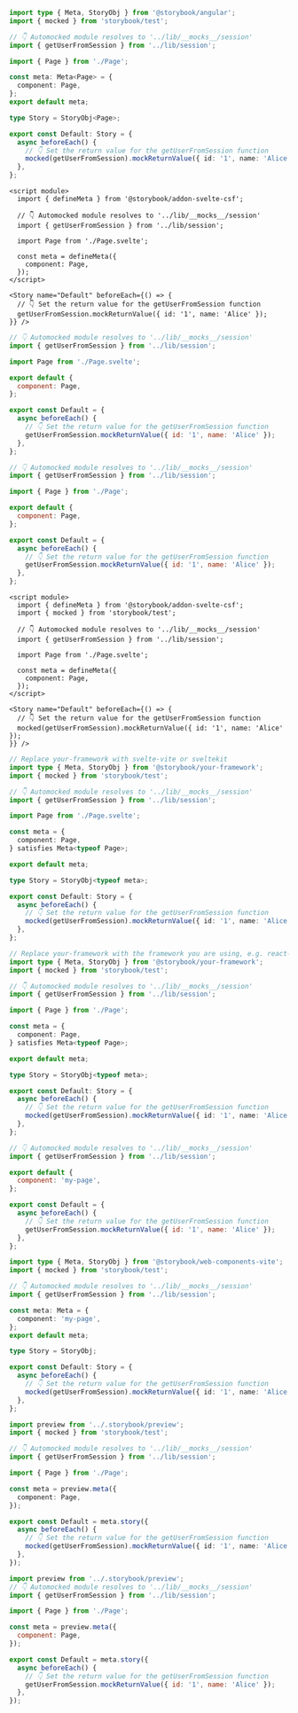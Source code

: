 ```ts filename="Page.stories.ts" renderer="angular" language="ts"
import type { Meta, StoryObj } from '@storybook/angular';
import { mocked } from 'storybook/test';

// 👇 Automocked module resolves to '../lib/__mocks__/session'
import { getUserFromSession } from '../lib/session';

import { Page } from './Page';

const meta: Meta<Page> = {
  component: Page,
};
export default meta;

type Story = StoryObj<Page>;

export const Default: Story = {
  async beforeEach() {
    // 👇 Set the return value for the getUserFromSession function
    mocked(getUserFromSession).mockReturnValue({ id: '1', name: 'Alice' });
  },
};
```

```svelte filename="Page.stories.svelte" renderer="svelte" language="js" tabTitle="Svelte CSF"
<script module>
  import { defineMeta } from '@storybook/addon-svelte-csf';

  // 👇 Automocked module resolves to '../lib/__mocks__/session'
  import { getUserFromSession } from '../lib/session';

  import Page from './Page.svelte';

  const meta = defineMeta({
    component: Page,
  });
</script>

<Story name="Default" beforeEach={() => {
  // 👇 Set the return value for the getUserFromSession function
  getUserFromSession.mockReturnValue({ id: '1', name: 'Alice' });
}} />
```

```js filename="Page.stories.js" renderer="svelte" language="js" tabTitle="CSF"
// 👇 Automocked module resolves to '../lib/__mocks__/session'
import { getUserFromSession } from '../lib/session';

import Page from './Page.svelte';

export default {
  component: Page,
};

export const Default = {
  async beforeEach() {
    // 👇 Set the return value for the getUserFromSession function
    getUserFromSession.mockReturnValue({ id: '1', name: 'Alice' });
  },
};
```

```js filename="Page.stories.js" renderer="common" language="js" tabTitle="CSF 3"
// 👇 Automocked module resolves to '../lib/__mocks__/session'
import { getUserFromSession } from '../lib/session';

import { Page } from './Page';

export default {
  component: Page,
};

export const Default = {
  async beforeEach() {
    // 👇 Set the return value for the getUserFromSession function
    getUserFromSession.mockReturnValue({ id: '1', name: 'Alice' });
  },
};
```

```svelte filename="Page.stories.svelte" renderer="svelte" language="ts" tabTitle="Svelte CSF"
<script module>
  import { defineMeta } from '@storybook/addon-svelte-csf';
  import { mocked } from 'storybook/test';

  // 👇 Automocked module resolves to '../lib/__mocks__/session'
  import { getUserFromSession } from '../lib/session';

  import Page from './Page.svelte';

  const meta = defineMeta({
    component: Page,
  });
</script>

<Story name="Default" beforeEach={() => {
  // 👇 Set the return value for the getUserFromSession function
  mocked(getUserFromSession).mockReturnValue({ id: '1', name: 'Alice' });
}} />
```

```ts filename="Page.stories.ts" renderer="svelte" language="ts" tabTitle="CSF"
// Replace your-framework with svelte-vite or sveltekit
import type { Meta, StoryObj } from '@storybook/your-framework';
import { mocked } from 'storybook/test';

// 👇 Automocked module resolves to '../lib/__mocks__/session'
import { getUserFromSession } from '../lib/session';

import Page from './Page.svelte';

const meta = {
  component: Page,
} satisfies Meta<typeof Page>;

export default meta;

type Story = StoryObj<typeof meta>;

export const Default: Story = {
  async beforeEach() {
    // 👇 Set the return value for the getUserFromSession function
    mocked(getUserFromSession).mockReturnValue({ id: '1', name: 'Alice' });
  },
};
```

```ts filename="Page.stories.ts" renderer="common" language="ts" tabTitle="CSF 3"
// Replace your-framework with the framework you are using, e.g. react-vite, nextjs, vue3-vite, etc.
import type { Meta, StoryObj } from '@storybook/your-framework';
import { mocked } from 'storybook/test';

// 👇 Automocked module resolves to '../lib/__mocks__/session'
import { getUserFromSession } from '../lib/session';

import { Page } from './Page';

const meta = {
  component: Page,
} satisfies Meta<typeof Page>;

export default meta;

type Story = StoryObj<typeof meta>;

export const Default: Story = {
  async beforeEach() {
    // 👇 Set the return value for the getUserFromSession function
    mocked(getUserFromSession).mockReturnValue({ id: '1', name: 'Alice' });
  },
};
```

```js filename="Page.stories.js" renderer="web-components" language="js"
// 👇 Automocked module resolves to '../lib/__mocks__/session'
import { getUserFromSession } from '../lib/session';

export default {
  component: 'my-page',
};

export const Default = {
  async beforeEach() {
    // 👇 Set the return value for the getUserFromSession function
    getUserFromSession.mockReturnValue({ id: '1', name: 'Alice' });
  },
};
```

```ts filename="Page.stories.ts" renderer="web-components" language="ts"
import type { Meta, StoryObj } from '@storybook/web-components-vite';
import { mocked } from 'storybook/test';

// 👇 Automocked module resolves to '../lib/__mocks__/session'
import { getUserFromSession } from '../lib/session';

const meta: Meta = {
  component: 'my-page',
};
export default meta;

type Story = StoryObj;

export const Default: Story = {
  async beforeEach() {
    // 👇 Set the return value for the getUserFromSession function
    mocked(getUserFromSession).mockReturnValue({ id: '1', name: 'Alice' });
  },
};
```

```ts filename="Page.stories.ts" renderer="react" language="ts" tabTitle="CSF Next 🧪"
import preview from '../.storybook/preview';
import { mocked } from 'storybook/test';

// 👇 Automocked module resolves to '../lib/__mocks__/session'
import { getUserFromSession } from '../lib/session';

import { Page } from './Page';

const meta = preview.meta({
  component: Page,
});

export const Default = meta.story({
  async beforeEach() {
    // 👇 Set the return value for the getUserFromSession function
    mocked(getUserFromSession).mockReturnValue({ id: '1', name: 'Alice' });
  },
});
```

<!-- JS snippets still needed while providing both CSF 3 & Next -->

```js filename="Page.stories.js" renderer="react" language="js" tabTitle="CSF Next 🧪"
import preview from '../.storybook/preview';
// 👇 Automocked module resolves to '../lib/__mocks__/session'
import { getUserFromSession } from '../lib/session';

import { Page } from './Page';

const meta = preview.meta({
  component: Page,
});

export const Default = meta.story({
  async beforeEach() {
    // 👇 Set the return value for the getUserFromSession function
    getUserFromSession.mockReturnValue({ id: '1', name: 'Alice' });
  },
});
```
